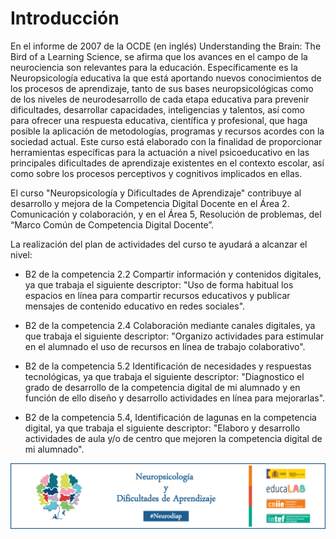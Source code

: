 # Introducción

En el informe de 2007 de la OCDE (en inglés) Understanding the Brain: The Bird of a Learning Science, se afirma que los avances en el campo de la neurociencia son relevantes para la educación. Específicamente es la Neuropsicología educativa la que está aportando nuevos conocimientos de los procesos de aprendizaje, tanto de sus bases neuropsicológicas como de los niveles de neurodesarrollo de cada etapa educativa para prevenir dificultades, desarrollar capacidades, inteligencias y talentos, así como para ofrecer una respuesta educativa, científica y profesional, que haga posible la aplicación de metodologías, programas y recursos acordes con la sociedad actual.
Este curso está elaborado con la finalidad de proporcionar herramientas específicas para la actuación a nivel psicoeducativo en las principales dificultades de aprendizaje existentes en el contexto escolar, así como sobre los procesos perceptivos y cognitivos implicados en ellas.

El curso "Neuropsicología y Dificultades de Aprendizaje" contribuye al desarrollo y mejora de la Competencia Digital Docente en el Área 2. Comunicación y colaboración, y en el Área 5, Resolución de problemas, del “Marco Común de Competencia Digital Docente”.

La realización del plan de actividades del curso te ayudará a alcanzar el nivel:

* B2 de la competencia 2.2 Compartir información y contenidos digitales, ya que trabaja el siguiente descriptor: "Uso de forma habitual los espacios en línea para compartir recursos educativos y publicar mensajes de contenido educativo en redes sociales".

* B2 de la competencia 2.4 Colaboración mediante canales digitales, ya que trabaja el siguiente descriptor: "Organizo actividades para estimular en el alumnado el uso de recursos en línea de trabajo colaborativo".

* B2 de la competencia 5.2 Identificación de necesidades y respuestas tecnológicas, ya que trabaja el siguiente descriptor: "Diagnostico el grado de desarrollo de la competencia digital de mi alumnado y en función de ello diseño y desarrollo actividades en línea para mejorarlas".

* B2 de la competencia 5.4, Identificación de lagunas en la competencia digital, ya que trabaja el siguiente descriptor: "Elaboro y desarrollo actividades de aula y/o de centro que mejoren la competencia digital de mi alumnado".

[![Banner del curso del INTEF](img/Neuropsicologia_Tutorizado_Banner600x125.png)](http://formacion.educalab.es/course/view.php?id=470)

